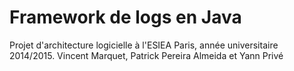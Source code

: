 Framework de logs en Java
=========================

Projet d'architecture logicielle à l'ESIEA Paris, année universitaire 2014/2015.
Vincent Marquet, Patrick Pereira Almeida et Yann Privé

